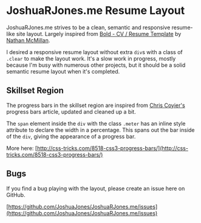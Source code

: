 # JoshuaRJones.me Resume Layout

JoshuaRJones.me strives to be a clean, semantic and responsive resume-like site layout. Largely inspired from [Bold - CV / Resume Template](http://themeforest.net/item/bold-cv-resume-template-minimal-smart/210069?ref=QBKL) by [Nathan McMillan](http://nathanmcmillan.com).

I desired a responsive resume layout without extra `div`s with a class of `.clear` to make the layout work. It's a slow work in progress, mostly because I'm busy with numerous other projects, but it should be a solid semantic resume layout when it's completed.

## Skillset Region

The progress bars in the skillset region are inspired from [Chris Coyier's](http://css-tricks.com/) progress bars article, updated and cleaned up a bit.

The `span` element inside the `div` with the class `.meter` has an inline style attribute to declare the width in a percentage. This spans out the bar inside of the `div`, giving the appearance of a progress bar.

More here: [http://css-tricks.com/8518-css3-progress-bars/](http://css-tricks.com/8518-css3-progress-bars/)

## Bugs

If you find a bug playing with the layout, please create an issue here on GitHub.

[https://github.com/JoshuaJones/JoshuaRJones.me/issues](https://github.com/JoshuaJones/JoshuaRJones.me/issues)